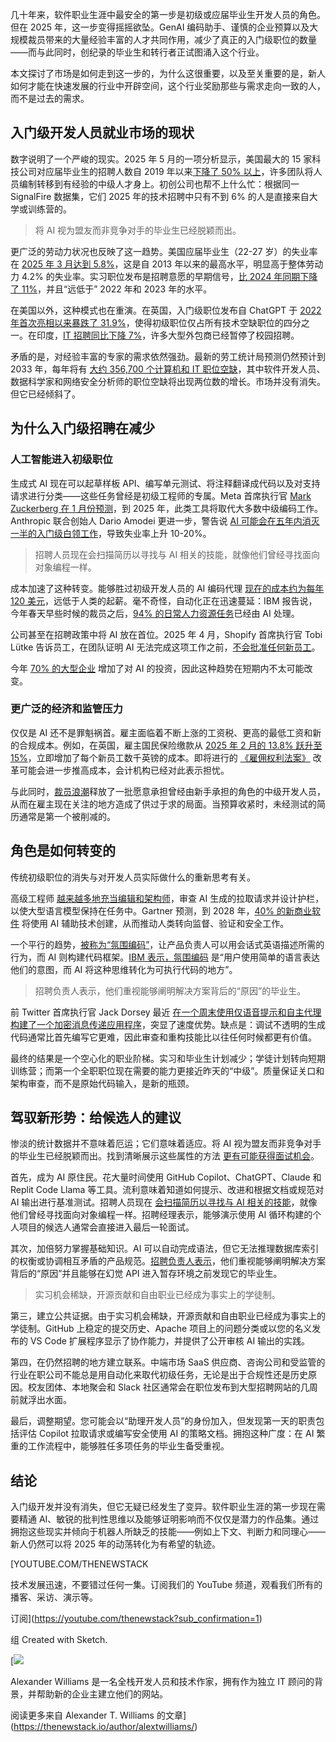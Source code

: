 几十年来，软件职业生涯中最安全的第一步是初级或应届毕业生开发人员的角色。但在 2025 年，这一步变得摇摇欲坠。GenAI 编码助手、谨慎的企业预算以及大规模裁员带来的大量经验丰富的人才共同作用，减少了真正的入门级职位的数量——而与此同时，创纪录的毕业生和转行者正试图涌入这个行业。

本文探讨了市场是如何走到这一步的，为什么这很重要，以及至关重要的是，新人如何才能在快速发展的行业中开辟空间，这个行业奖励那些与需求走向一致的人，而不是过去的需求。

## 入门级开发人员就业市场的现状

数字说明了一个严峻的现实。2025 年 5 月的一项分析显示，美国最大的 15 家科技公司对应届毕业生的招聘人数自 2019 年以来[下降了 50% 以上](https://sfstandard.com/2025/05/20/silicon-valley-white-collar-recession-entry-level/?)，许多团队将人员编制转移到有经验的中级人才身上。初创公司也帮不上什么忙：根据同一 SignalFire 数据集，它们 2025 年的技术招聘中只有不到 6% 的人是直接来自大学或训练营的。

> 将 AI 视为盟友而非竞争对手的毕业生已经脱颖而出。

更广泛的劳动力状况也反映了这一趋势。美国应届毕业生（22-27 岁）的失业率在 [2025 年 3 月达到 5.8%](https://www.vox.com/economy/413149/college-graduate-job-market-economy-entry-level-employment-recession)，这是自 2013 年以来的最高水平，明显高于整体劳动力 4.2% 的失业率。实习职位发布是招聘意愿的早期信号，[比 2024 年同期下降了 11%](https://www.linkedin.com/posts/dmarr_april-2025-us-labor-market-update-new-degree-activity-7320890587874820099-uk-9)，并且“远低于” 2022 年和 2023 年的水平。

在美国以外，这种模式也在重演。在英国，入门级职位发布自 ChatGPT 于 [2022 年首次亮相以来暴跌了 31.9%](https://www.the-independent.com/news/business/jobs-chatgpt-ai-automation-adzuna-b2779656.html)，使得初级职位仅占所有技术空缺职位的四分之一。在印度，[IT 招聘同比下降 7%](https://analyticsindiamag.com/ai-features/entry-level-tech-jobs-are-collapsing/)，许多大型外包商已经暂停了校园招聘。

矛盾的是，对经验丰富的专家的需求依然强劲。最新的劳工统计局预测仍然预计到 2033 年，每年将有 [大约 356,700 个计算机和 IT 职位空缺](https://www.bls.gov/ooh/computer-and-information-technology/software-developers.htm)，其中软件开发人员、数据科学家和网络安全分析师的职位空缺将出现两位数的增长。市场并没有消失。但它已经倾斜了。

## 为什么入门级招聘在减少

### 人工智能进入初级职位

生成式 AI 现在可以起草样板 API、编写单元测试、将注释翻译成代码以及对支持请求进行分类——这些任务曾经是初级工程师的专属。Meta 首席执行官 [Mark Zuckerberg 在 1 月份预测](https://www.forbes.com/sites/quickerbettertech/2025/01/26/business-tech-news-zuckerberg-says-ai-will-replace-mid-level-engineers-soon/)，到 2025 年，此类工具将取代大多数中级编码工作。Anthropic 联合创始人 Dario Amodei 更进一步，警告说 [AI 可能会在五年内消灭一半的入门级白领工作](https://www.axios.com/2025/05/28/ai-jobs-white-collar-unemployment-anthropic)，导致失业率上升 10-20%。

> 招聘人员现在会扫描简历以寻找与 AI 相关的技能，就像他们曾经寻找面向对象编程一样。

成本加速了这种转变。能够胜过初级开发人员的 AI 编码代理 [现在的成本约为每年 120 美元](https://www.wired.com/story/pricing-ai-agents-increasing-costs/)，远低于人类的起薪。毫不奇怪，自动化正在迅速蔓延：IBM 报告说，今年春天早些时候的裁员之后，[94% 的日常人力资源任务](https://www.forbes.com/sites/chriswestfall/2025/05/27/ibm-replaces-hundreds-with-ai-as-hr-ld-leaders-rethink-roles/)已经由 AI 处理。

公司甚至在招聘政策中将 AI 放在首位。2025 年 4 月，Shopify 首席执行官 Tobi Lütke 告诉员工，在团队证明 AI 无法完成这项工作之前，[不会批准任何新员工](https://fortune.com/2025/04/08/shopify-ceo-ai-automation-no-new-hires-tech-jobs/)。

今年 [70% 的大型企业](https://www.hostinger.com/tutorials/ai-in-business) 增加了对 AI 的投资，因此这种趋势在短期内不太可能改变。

### 更广泛的经济和监管压力

仅仅是 AI 还不是罪魁祸首。雇主面临着不断上涨的工资税、更高的最低工资和新的合规成本。例如，在英国，雇主国民保险缴款从 [2025 年 2 月的 13.8% 跃升至 15%](https://www.gov.uk/government/publications/employer-bulletin-february-2025/february-2025-issue-of-the-employer-bulletin)，立即增加了每个新员工数千英镑的成本。即将进行的 [《雇佣权利法案》](https://www.icaew.com/insights/viewpoints-on-the-news/2025/apr-2025/employment-rights-bill-could-overburden-businesses) 改革可能会进一步推高成本，会计机构已经对此表示担忧。

与此同时，[裁员浪潮](https://thenewstack.io/how-tech-industry-layoffs-are-impacting-developers/)释放了一批愿意承担曾经由新手承担的角色的中级开发人员，从而在雇主现在关注的地方造成了供过于求的局面。当预算收紧时，未经测试的简历通常是第一个被削减的。

## 角色是如何转变的

传统初级职位的消失与对开发人员实际做什么的重新思考有关。

高级工程师 [越来越多地充当编辑和架构师](https://thenewstack.io/how-human-developers-should-upskill-in-the-ai-era/)，审查 AI 生成的拉取请求并设计护栏，以使大型语言模型保持在任务中。Gartner 预测，到 2028 年，[40% 的新商业软件](https://www.wsj.com/articles/vibe-coding-has-arrived-for-businesses-5528e942) 将使用 AI 辅助技术创建，从而推动人类转向监督、验证和安全工作。

一个平行的趋势，[被称为“氛围编码”](https://thenewstack.io/to-vibe-or-not-to-vibe-when-and-where-to-use-vibe-coding/)，让产品负责人可以用会话式英语描述所需的行为，而 AI 则构建代码框架。[IBM 表示，氛围编码](https://www.ibm.com/think/topics/vibe-coding) 是“用户使用简单的语言表达他们的意图，而 AI 将这种思维转化为可执行代码的地方”。

> 招聘负责人表示，他们重视能够阐明解决方案背后的“原因”的毕业生。

前 Twitter 首席执行官 Jack Dorsey 最近 [在一个周末使用仅语音提示和自主代理构建了一个加密消息传递应用程序](https://www.businessinsider.com/jack-dorsey-bitchat-app-vibe-coded-2025-7)，突显了速度优势。缺点是：调试不透明的生成代码通常比首先编写它更难，因此审查和重构技能比以往任何时候都更有价值。

最终的结果是一个空心化的职业阶梯。实习和毕业生计划减少；学徒计划转向短期训练营；而第一个全职职位现在需要的能力更接近昨天的“中级”。质量保证关口和架构审查，而不是原始代码输入，是新的瓶颈。

## 驾驭新形势：给候选人的建议

惨淡的统计数据并不意味着厄运；它们意味着适应。将 AI 视为盟友而非竞争对手的毕业生已经脱颖而出。找到清晰展示这些属性的方法 [更有可能获得面试机会](https://www.finaldraftresumes.com/post/resume-summaries-that-get-interviews-structure-examples-and-why-they-work)。

首先，成为 AI 原住民。花大量时间使用 GitHub Copilot、ChatGPT、Claude 和 Replit Code Llama 等工具。流利意味着知道如何提示、改进和根据文档或规范对 AI 输出进行基准测试。招聘人员现在 [会扫描简历以寻找与 AI 相关的技能](https://www.finalroundai.com/blog/software-developer-skills-ctos-want-in-2025)，就像他们曾经寻找面向对象编程一样。招聘经理表示，能够演示使用 AI 循环构建的个人项目的候选人通常会直接进入最后一轮面试。

其次，加倍努力掌握基础知识。AI 可以自动完成语法，但它无法推理数据库索引的权衡或协调相互矛盾的产品规范。[招聘负责人表示](https://www.vox.com/economy/413149/college-graduate-job-market-economy-entry-level-employment-recession)，他们重视能够阐明解决方案背后的“原因”并且能够在幻觉 API 进入暂存环境之前发现它的毕业生。

> 实习机会稀缺，开源贡献和自由职业已经成为事实上的学徒制。

第三，建立公共证据。由于实习机会稀缺，开源贡献和自由职业已经成为事实上的学徒制。GitHub 上稳定的提交历史、Apache 项目上的问题分类或以您的名义发布的 VS Code 扩展程序显示了协作能力，并提供了公开审核 AI 输出的实践。

第四，在仍然招聘的地方建立联系。中端市场 SaaS 供应商、咨询公司和受监管的行业在职公司不能总是用自动化来取代初级任务，无论是出于合规性还是历史原因。校友团体、本地聚会和 Slack 社区通常会在职位发布到大型招聘网站的几周前就浮出水面。

最后，调整期望。您可能会以“助理开发人员”的身份加入，但发现第一天的职责包括评估 Copilot 拉取请求或编写安全使用 AI 的策略文档。拥抱这种广度：在 AI 繁重的工作流程中，能够胜任多项任务的毕业生备受重视。

## 结论

入门级开发并没有消失，但它无疑已经发生了变异。软件职业生涯的第一步现在需要精通 AI、敏锐的批判性思维以及能够证明影响而不仅仅是潜力的作品集。通过拥抱这些现实并倾向于机器人所缺乏的技能——例如上下文、判断力和同理心——新人仍然可以将 2025 年的动荡转化为有希望的轨迹。

[YOUTUBE.COM/THENEWSTACK

技术发展迅速，不要错过任何一集。订阅我们的 YouTube 频道，观看我们所有的播客、采访、演示等。

订阅](https://youtube.com/thenewstack?sub_confirmation=1)

组
Created with Sketch.

[![](https://cdn.thenewstack.io/media/2023/01/c616d407-alex-williams-2.png)

Alexander Williams 是一名全栈开发人员和技术作家，拥有作为独立 IT 顾问的背景，并帮助新的企业主建立他们的网站。

阅读更多来自 Alexander T. Williams 的文章](https://thenewstack.io/author/alextwilliams/)
